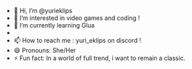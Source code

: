 - 👋 Hi, I’m @yurieklips
- 👀 I’m interested in video games and coding ! 
- 🌱 I’m currently learning Glua
- 
- 📫 How to reach me : yuri_eklips on discord ! 
- 😄 Pronouns: She/Her
- ⚡ Fun fact: In a world of full trend, i want to remain a classic. 

<!---
yurieklips/yurieklips is a ✨ special ✨ repository because its `README.md` (this file) appears on your GitHub profile.
You can click the Preview link to take a look at your changes.
--->
